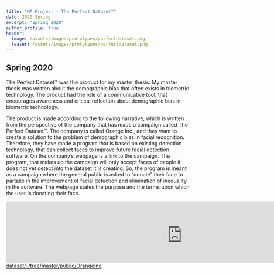 ```yaml
---
title: "MA Project - The Perfect Dataset™"
dato: 2020 Spring
excerpt: "Spring 2020"
author_profile: true
header:
  image: /assets/images/prototypes/perfectdataset.png
  teaser: /assets/images/prototypes/perfectdataset.png
---
```


## Spring 2020

The Perfect Dataset™ was the product for my master thesis. My master thesis was written about the demographic bias that often exists in biometric technology. The product had the role of a communicative tool, that encourages awareness and critical reflection about demographic bias in biometric technology.

The product is made according to the following narrative, which is written from the perspective of the company that has made a campaign called The Perfect Dataset™. The company is called Orange Inc., and they want to create a solution to the problem of demographic bias in facial recognition. Therefore, they have made a program that is based on existing detection technology, that can collect faces to improve future facial detection software. On the company’s webpage is a link to the campaign. The program, that makes up the campaign will only accept faces of people it does not yet detect into the dataset it is creating. So, the program is meant as a campaign where the general public is asked to “donate” their face to partake in the improvement of facial detection and elimination of inequality in the software. The webpage states the purpose and the terms upon which the user is donating their face.

<!-- <iframe src="https://raggedyann.gitlab.io/the-perfect-dataset/OrangeInc/" height="200" width="300" title="Orange Inc Website"></iframe>

<iframe src="https://raggedyann.gitlab.io/the-perfect-dataset/thesis/" height="200" width="300" title="The Perfect Dataset™"></iframe> -->

<iframe src="https://raggedyann.gitlab.io/the-perfect-dataset/OrangeInc/" frameborder="0" style="overflow: hidden; width: 100%; position: absolute;" title="Orange Inc Website"></iframe><br><iframe src="https://raggedyann.gitlab.io/the-perfect-dataset/thesis/" frameborder="0" style="overflow: hidden; width: 100%; position: absolute;" title="The Perfect Dataset™"></iframe><br>


Links to the product:
The Perfect Dataset™: https://raggedyann.gitlab.io/the-perfect-dataset/thesis/
Orange Inc Website: https://raggedyann.gitlab.io/the-perfect-dataset/OrangeInc/
Links to the code for the product:
The Perfect Dataset™ Code: https://gitlab.com/RaggedyAnn/the-perfect-dataset/-/tree/master/public/thesis
Orange Inc code: https://gitlab.com/RaggedyAnn/the-perfect-dataset/-/tree/master/public/OrangeInc
